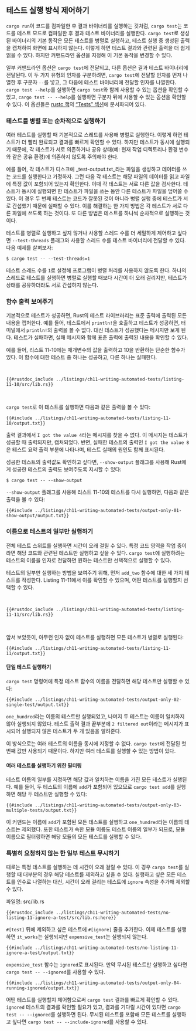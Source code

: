 ## 테스트 실행 방식 제어하기

`cargo run`이 코드를 컴파일한 후 결과 바이너리를 실행하는 것처럼, `cargo test`는 코드를 테스트 모드로 컴파일한 후 결과 테스트 바이너리를 실행한다. `cargo test`로 생성된 바이너리의 기본 동작은 모든 테스트를 병렬로 실행하고, 테스트 실행 중 생성된 출력을 캡처하여 화면에 표시하지 않는다. 이렇게 하면 테스트 결과와 관련된 출력을 더 쉽게 읽을 수 있다. 하지만 커맨드라인 옵션을 지정해 이 기본 동작을 변경할 수 있다.

일부 커맨드라인 옵션은 `cargo test`에 전달되고, 다른 옵션은 결과 테스트 바이너리에 전달된다. 이 두 가지 유형의 인자를 구분하려면, `cargo test`에 전달할 인자를 먼저 나열한 후 구분자 `--`를 넣고, 그 다음에 테스트 바이너리에 전달할 인자를 나열한다. `cargo test --help`를 실행하면 `cargo test`와 함께 사용할 수 있는 옵션을 확인할 수 있고, `cargo test -- --help`를 실행하면 구분자 뒤에 사용할 수 있는 옵션을 확인할 수 있다. 이 옵션들은 [rustc 책][rustc]의 [“Tests” 섹션][tests]에 문서화되어 있다.

[tests]: https://doc.rust-lang.org/rustc/tests/index.html
[rustc]: https://doc.rust-lang.org/rustc/index.html


### 테스트를 병렬 또는 순차적으로 실행하기

여러 테스트를 실행할 때 기본적으로 스레드를 사용해 병렬로 실행한다. 이렇게 하면 테스트가 더 빨리 완료되고 결과를 빠르게 확인할 수 있다. 하지만 테스트가 동시에 실행되기 때문에, 각 테스트가 서로 의존하거나 공유 상태(예: 현재 작업 디렉토리나 환경 변수와 같은 공유 환경)에 의존하지 않도록 주의해야 한다.

예를 들어, 각 테스트가 디스크에 _test-output.txt_라는 파일을 생성하고 데이터를 쓰는 코드를 실행한다고 가정하자. 그런 다음 각 테스트는 해당 파일의 데이터를 읽고 파일에 특정 값이 포함되어 있는지 확인한다. 이때 각 테스트는 서로 다른 값을 검사한다. 테스트가 동시에 실행되면 한 테스트가 파일을 쓰는 동안 다른 테스트가 파일을 덮어쓸 수 있다. 이 경우 두 번째 테스트는 코드가 잘못된 것이 아니라 병렬 실행 중에 테스트가 서로 간섭했기 때문에 실패할 수 있다. 이를 해결하는 한 가지 방법은 각 테스트가 서로 다른 파일에 쓰도록 하는 것이다. 또 다른 방법은 테스트를 하나씩 순차적으로 실행하는 것이다.

테스트를 병렬로 실행하고 싶지 않거나 사용할 스레드 수를 더 세밀하게 제어하고 싶다면 `--test-threads` 플래그와 사용할 스레드 수를 테스트 바이너리에 전달할 수 있다. 다음 예제를 살펴보자:

```console
$ cargo test -- --test-threads=1
```

테스트 스레드 수를 `1`로 설정해 프로그램이 병렬 처리를 사용하지 않도록 한다. 하나의 스레드로 테스트를 실행하면 병렬로 실행할 때보다 시간이 더 오래 걸리지만, 테스트가 상태를 공유하더라도 서로 간섭하지 않는다.


### 함수 출력 보여주기

기본적으로 테스트가 성공하면, Rust의 테스트 라이브러리는 표준 출력에 출력된 모든 내용을 캡처한다. 예를 들어, 테스트에서 `println!`을 호출하고 테스트가 성공하면, 터미널에서 `println!`의 출력을 볼 수 없다. 대신 테스트가 성공했다는 메시지만 보게 된다. 테스트가 실패하면, 실패 메시지와 함께 표준 출력에 출력된 내용을 확인할 수 있다.

예를 들어, 리스트 11-10에는 매개변수의 값을 출력하고 10을 반환하는 단순한 함수가 있다. 이 함수에 대한 테스트 중 하나는 성공하고, 다른 하나는 실패한다.

<Listing number="11-10" file-name="src/lib.rs" caption="`println!`을 호출하는 함수에 대한 테스트">

```rust,panics,noplayground
{{#rustdoc_include ../listings/ch11-writing-automated-tests/listing-11-10/src/lib.rs}}
```

</Listing>

`cargo test`로 이 테스트를 실행하면 다음과 같은 출력을 볼 수 있다:

```console
{{#include ../listings/ch11-writing-automated-tests/listing-11-10/output.txt}}
```

출력 결과에서 `I got the value 4`라는 메시지를 찾을 수 없다. 이 메시지는 테스트가 성공할 때 출력되지만, 캡처되었다. 반면, 실패한 테스트의 출력인 `I got the value 8`은 테스트 요약 출력 부분에 나타나며, 테스트 실패의 원인도 함께 표시된다.

성공한 테스트의 출력값도 확인하고 싶다면, `--show-output` 플래그를 사용해 Rust에게 성공한 테스트의 출력도 보여주도록 지시할 수 있다:

```console
$ cargo test -- --show-output
```

`--show-output` 플래그를 사용해 리스트 11-10의 테스트를 다시 실행하면, 다음과 같은 출력을 볼 수 있다:

```console
{{#include ../listings/ch11-writing-automated-tests/output-only-01-show-output/output.txt}}
```


### 이름으로 테스트의 일부만 실행하기

전체 테스트 스위트를 실행하면 시간이 오래 걸릴 수 있다. 특정 코드 영역을 작업 중이라면 해당 코드와 관련된 테스트만 실행하고 싶을 수 있다. `cargo test`에 실행하려는 테스트의 이름을 인자로 전달하면 원하는 테스트만 선택적으로 실행할 수 있다.

테스트의 일부만 실행하는 방법을 보여주기 위해, 먼저 `add_two` 함수에 대한 세 가지 테스트를 작성한다. Listing 11-11에서 이를 확인할 수 있으며, 어떤 테스트를 실행할지 선택할 수 있다.

<Listing number="11-11" file-name="src/lib.rs" caption="서로 다른 이름을 가진 세 가지 테스트">

```rust,noplayground
{{#rustdoc_include ../listings/ch11-writing-automated-tests/listing-11-11/src/lib.rs}}
```

</Listing>

앞서 보았듯이, 아무런 인자 없이 테스트를 실행하면 모든 테스트가 병렬로 실행된다:

```console
{{#include ../listings/ch11-writing-automated-tests/listing-11-11/output.txt}}
```


#### 단일 테스트 실행하기

`cargo test` 명령어에 특정 테스트 함수의 이름을 전달하면 해당 테스트만 실행할 수 있다:

```console
{{#include ../listings/ch11-writing-automated-tests/output-only-02-single-test/output.txt}}
```

`one_hundred`라는 이름의 테스트만 실행되었고, 나머지 두 테스트는 이름이 일치하지 않아 실행되지 않았다. 테스트 출력 결과 끝부분에 `2 filtered out`이라는 메시지가 표시되어 실행되지 않은 테스트가 두 개 있음을 알려준다.

이 방식으로는 여러 테스트의 이름을 동시에 지정할 수 없다. `cargo test`에 전달된 첫 번째 값만 사용되기 때문이다. 하지만 여러 테스트를 실행할 수 있는 방법이 있다.


#### 여러 테스트를 실행하기 위한 필터링

테스트 이름의 일부를 지정하면 해당 값과 일치하는 이름을 가진 모든 테스트가 실행된다. 예를 들어, 두 테스트의 이름에 `add`가 포함되어 있으므로 `cargo test add`를 실행하면 해당 두 테스트만 실행할 수 있다:

```console
{{#include ../listings/ch11-writing-automated-tests/output-only-03-multiple-tests/output.txt}}
```

이 커맨드는 이름에 `add`가 포함된 모든 테스트를 실행하고 `one_hundred`라는 이름의 테스트는 제외했다. 또한 테스트가 속한 모듈 이름도 테스트 이름의 일부가 되므로, 모듈 이름으로 필터링하면 해당 모듈의 모든 테스트를 실행할 수 있다.


### 특별히 요청하지 않는 한 일부 테스트 무시하기


때로는 특정 테스트를 실행하는 데 시간이 오래 걸릴 수 있다. 이 경우 `cargo test`를 실행할 때 대부분의 경우 해당 테스트를 제외하고 싶을 수 있다. 실행하고 싶은 모든 테스트를 인수로 나열하는 대신, 시간이 오래 걸리는 테스트에 `ignore` 속성을 추가해 제외할 수 있다.

<span class="filename">파일명: src/lib.rs</span>

```rust,noplayground
{{#rustdoc_include ../listings/ch11-writing-automated-tests/no-listing-11-ignore-a-test/src/lib.rs:here}}
```

`#[test]` 뒤에 제외하고 싶은 테스트에 `#[ignore]` 줄을 추가한다. 이제 테스트를 실행하면 `it_works`는 실행되지만 `expensive_test`는 실행되지 않는다.

```console
{{#include ../listings/ch11-writing-automated-tests/no-listing-11-ignore-a-test/output.txt}}
```

`expensive_test` 함수는 `ignored`로 표시된다. 만약 무시된 테스트만 실행하고 싶다면 `cargo test -- --ignored`를 사용할 수 있다.

```console
{{#include ../listings/ch11-writing-automated-tests/output-only-04-running-ignored/output.txt}}
```

어떤 테스트를 실행할지 제어함으로써 `cargo test` 결과를 빠르게 확인할 수 있다. `ignored` 테스트의 결과를 확인할 필요가 있고, 결과를 기다릴 시간이 있다면 `cargo test -- --ignored`를 실행하면 된다. 무시된 테스트를 포함해 모든 테스트를 실행하고 싶다면 `cargo test -- --include-ignored`를 사용할 수 있다.


